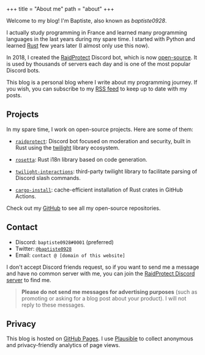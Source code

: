 +++
title = "About me"
path = "about"
+++

Welcome to my blog! I'm Baptiste, also known as *baptiste0928*.

I actually study programming in France and learned many programming languages
in the last years during my spare time. I started with Python and learned
[Rust](https://www.rust-lang.org/) few years later (I almost only use this now).

In 2018, I created the [RaidProtect](https://raidprotect.org) Discord bot, which
is now [open-source](https://github.com/raidprotect/raidprotect). It is used by
thousands of servers each day and is one of the most popular Discord bots.

This blog is a personal blog where I write about my programming journey. If you
wish, you can subscribe to my [RSS feed](/atom.xml) to keep up to date with my
posts.

## Projects
In my spare time, I work on open-source projects. Here are some of them:

- [`raidprotect`](https://github.com/raidprotect/raidprotect): Discord bot
  focused on moderation and security, built in Rust using the
  [twilight](https://twilight.rs/) library ecosystem.

- [`rosetta`](https://github.com/baptiste0928/rosetta): Rust i18n library based
  on code generation.

- [`twilight-interactions`](https://github.com/baptiste0928/twilight-interactions):
  third-party twilight library to facilitate parsing of Discord slash commands.

- [`cargo-install`](https://github.com/baptiste0928/cargo-install): cache-efficient
  installation of Rust crates in GitHub Actions.

Check out my [GitHub](https://github.com/baptiste0928) to see all my open-source
repositories.

## Contact

- Discord: `baptiste0928#0001` (preferred)
- Twitter: [`@baptiste0928`](https://twitter.com/baptiste0928)
- Email: `contact @ [domain of this website]`

I don't accept Discord friends request, so if you want to send me a message and
have no common server with me, you can join the
[RaidProtect Discord server](https://raidpro.tk/discord) to find me.

> **Please do not send me messages for advertising purposes** (such as promoting
> or asking for a blog post about your product). I will not reply to these
> messages.

## Privacy
This blog is hosted on [GitHub Pages](https://pages.github.com/). I use
[Plausible](https://plausible.io/) to collect anonymous and privacy-friendly
analytics of page views.
